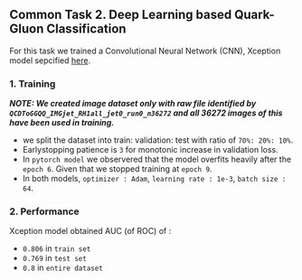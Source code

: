 ## Common Task 2.  Deep Learning based Quark-Gluon Classification

For this task we trained a Convolutional Neural Network (CNN), Xception model sepcified [here](https://arxiv.org/pdf/1610.02357.pdf).

### 1. Training 

**_NOTE: We created image dataset only with raw file identified by `QCDToGGQQ_IMGjet_RH1all_jet0_run0_n36272` and all 36272 images of this have been used in training._**

- we split the dataset into train: validation: test with ratio of `70%: 20%: 10%`.
- Earlystopping patience is `3` for monotonic increase in validation loss.
- In `pytorch model` we observered that the model overfits heavily after the `epoch 6`. Given that we stopped training at `epoch 9`.
- In both models, `optimizer : Adam`, `learning rate : 1e-3`, `batch size : 64`.

### 2. Performance

Xception model obtained AUC (of ROC) of :
- `0.806` in `train set`
- `0.769` in `test set`
- `0.8` in `entire dataset`
